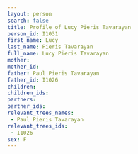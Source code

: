 ```yaml
---
layout: person
search: false
title: Profile of Lucy Pieris Tavarayan
person_id: I1031
first_name: Lucy
last_name: Pieris Tavarayan
full_name: Lucy Pieris Tavarayan
mother: 
mother_id: 
father: Paul Pieris Tavarayan
father_id: I1026
children:
children_ids:
partners:
partner_ids:
relevant_trees_names:
 - Paul Pieris Tavarayan
relevant_trees_ids:
 - I1026
sex: F
---
```


